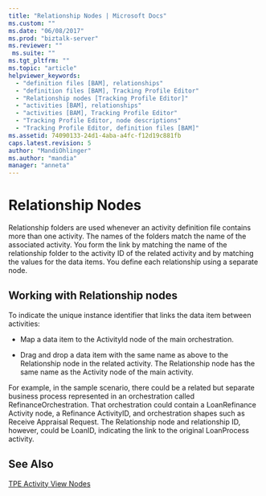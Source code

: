 ```yaml
---
title: "Relationship Nodes | Microsoft Docs"
ms.custom: ""
ms.date: "06/08/2017"
ms.prod: "biztalk-server"
ms.reviewer: ""
 ms.suite: ""
ms.tgt_pltfrm: ""
ms.topic: "article"
helpviewer_keywords: 
  - "definition files [BAM], relationships"
  - "definition files [BAM], Tracking Profile Editor"
  - "Relationship nodes [Tracking Profile Editor]"
  - "activities [BAM], relationships"
  - "activities [BAM], Tracking Profile Editor"
  - "Tracking Profile Editor, node descriptions"
  - "Tracking Profile Editor, definition files [BAM]"
ms.assetid: 74090133-24d1-4aba-a4fc-f12d19c881fb
caps.latest.revision: 5
author: "MandiOhlinger"
ms.author: "mandia"
manager: "anneta"
---
```

# Relationship Nodes
Relationship folders are used whenever an activity definition file contains more than one activity. The names of the folders match the name of the associated activity. You form the link by matching the name of the relationship folder to the activity ID of the related activity and by matching the values for the data items. You define each relationship using a separate node.  
  
## Working with Relationship nodes  
 To indicate the unique instance identifier that links the data item between activities:  
  
-   Map a data item to the ActivityId node of the main orchestration.  
  
-   Drag and drop a data item with the same name as above to the Relationship node in the related activity. The Relationship node has the same name as the Activity node of the main activity.  
  
 For example, in the sample scenario, there could be a related but separate business process represented in an orchestration called RefinanceOrchestration. That orchestration could contain a LoanRefinance Activity node, a Refinance ActivityID, and orchestration shapes such as Receive Appraisal Request. The Relationship node and relationship ID, however, could be LoanID, indicating the link to the original LoanProcess activity.  
  
## See Also  
 [TPE Activity View Nodes](../core/tpe-activity-view-nodes.md)
